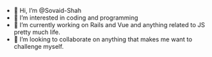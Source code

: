 - 👋 Hi, I’m @Sovaid-Shah
- 👀 I’m interested in coding and programming
- 🌱 I’m currently working on  Rails and Vue and anything related to JS pretty much life.
- 💞️ I’m looking to collaborate on anything that makes me want to challenge myself.

<!---
Sovaid-Shah/Sovaid-Shah is a ✨ special ✨ repository because its `README.md` (this file) appears on your GitHub profile.
You can click the Preview link to take a look at your changes.
--->
